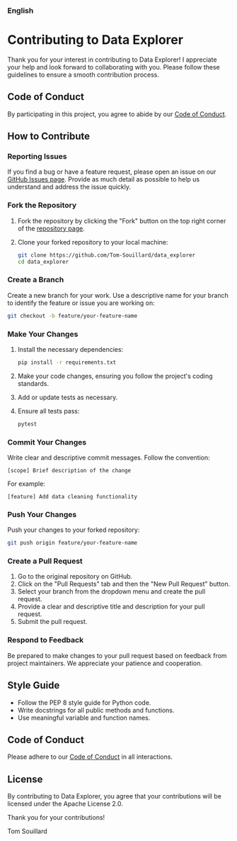 ### English

# Contributing to Data Explorer

Thank you for your interest in contributing to Data Explorer! I appreciate your help and look forward to collaborating with you. Please follow these guidelines to ensure a smooth contribution process.

## Code of Conduct

By participating in this project, you agree to abide by our [Code of Conduct](CODE_OF_CONDUCT.md).

## How to Contribute

### Reporting Issues

If you find a bug or have a feature request, please open an issue on our [GitHub Issues page](https://github.com/Tom-Souillard/data-explorer/issues). Provide as much detail as possible to help us understand and address the issue quickly.

### Fork the Repository

1. Fork the repository by clicking the "Fork" button on the top right corner of the [repository page](https://github.com/Tom-Souillard/data-explorer).
2. Clone your forked repository to your local machine:

    ```bash
    git clone https://github.com/Tom-Souillard/data_explorer
    cd data_explorer
    ```

### Create a Branch

Create a new branch for your work. Use a descriptive name for your branch to identify the feature or issue you are working on:

```bash
git checkout -b feature/your-feature-name
```

### Make Your Changes

1. Install the necessary dependencies:

    ```bash
    pip install -r requirements.txt
    ```

2. Make your code changes, ensuring you follow the project's coding standards.
3. Add or update tests as necessary.
4. Ensure all tests pass:

    ```bash
    pytest
    ```

### Commit Your Changes

Write clear and descriptive commit messages. Follow the convention:

```
[scope] Brief description of the change
```

For example:

```
[feature] Add data cleaning functionality
```

### Push Your Changes

Push your changes to your forked repository:

```bash
git push origin feature/your-feature-name
```

### Create a Pull Request

1. Go to the original repository on GitHub.
2. Click on the "Pull Requests" tab and then the "New Pull Request" button.
3. Select your branch from the dropdown menu and create the pull request.
4. Provide a clear and descriptive title and description for your pull request.
5. Submit the pull request.

### Respond to Feedback

Be prepared to make changes to your pull request based on feedback from project maintainers. We appreciate your patience and cooperation.

## Style Guide

- Follow the PEP 8 style guide for Python code.
- Write docstrings for all public methods and functions.
- Use meaningful variable and function names.

## Code of Conduct

Please adhere to our [Code of Conduct](CODE_OF_CONDUCT.md) in all interactions.

## License

By contributing to Data Explorer, you agree that your contributions will be licensed under the Apache License 2.0.

Thank you for your contributions!

Tom Souillard